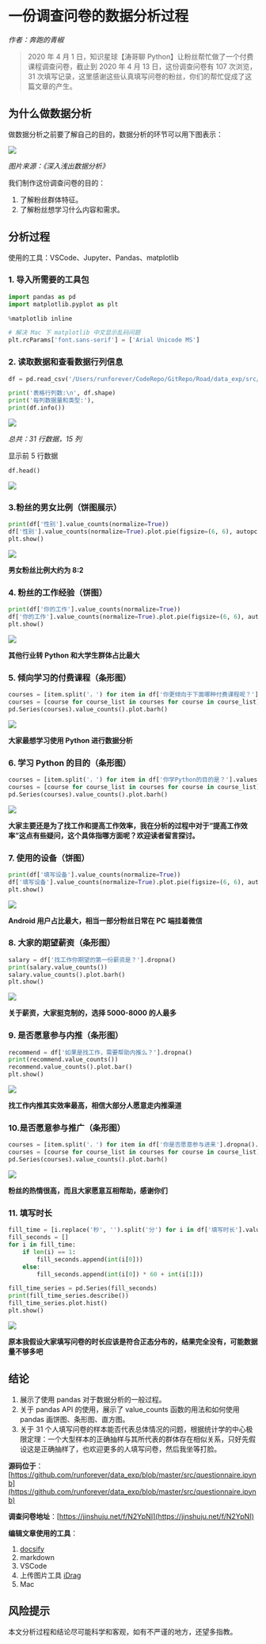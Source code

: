 # 一份调查问卷的数据分析过程

*作者：奔跑的青椒*<br />

> 2020 年 4 月 1 日，知识星球【涛哥聊 Python】让粉丝帮忙做了一个付费课程调查问卷，截止到 2020 年 4 月 13 日，这份调查问卷有 107 次浏览，31 次填写记录，这里感谢这些认真填写问卷的粉丝，你们的帮忙促成了这篇文章的产生。

## 为什么做数据分析
做数据分析之前要了解自己的目的，数据分析的环节可以用下图表示：

![](../webimage/4847143E-EC7E-4A26-A0DB-7E152F248356.png)

*图片来源：《深入浅出数据分析》*

我们制作这份调查问卷的目的：<br />
1. 了解粉丝群体特征。
2. 了解粉丝想学习什么内容和需求。

## 分析过程
使用的工具：VSCode、Jupyter、Pandas、matplotlib

### 1. 导入所需要的工具包

```python
import pandas as pd
import matplotlib.pyplot as plt

%matplotlib inline

# 解决 Mac 下 matplotlib 中文显示乱码问题
plt.rcParams['font.sans-serif'] = ['Arial Unicode MS']
```

### 2. 读取数据和查看数据行列信息

```python
df = pd.read_csv('/Users/runforever/CodeRepo/GitRepo/Road/data_exp/src/data.csv')

print('表格行列数:\n', df.shape)
print('每列数据量和类型:'),
print(df.info())
```

![](../webimage/9B69CB91-B4B8-4F87-8DD6-6671DF05C6CC.png)

*总共：31 行数据，15 列*

显示前 5 行数据

```python
df.head()
```

![](../webimage/8A10923C-CA5D-4622-9D10-48A5FCAC476C.png)

### 3.粉丝的男女比例（饼图展示）

```python
print(df['性别'].value_counts(normalize=True))
df['性别'].value_counts(normalize=True).plot.pie(figsize=(6, 6), autopct='%.2f')
plt.show()
```

![](../webimage/73B6CC01-6021-47B2-B96F-2598D3974ADC.png)

**男女粉丝比例大约为 8:2**

### 4. 粉丝的工作经验（饼图）

```python
print(df['你的工作'].value_counts(normalize=True))
df['你的工作'].value_counts(normalize=True).plot.pie(figsize=(6, 6), autopct='%.2f')
plt.show()
```

![](../webimage/630CD6D2-3022-4780-A258-2C233612E578.png)

**其他行业转 Python 和大学生群体占比最大**

### 5. 倾向学习的付费课程（条形图）

```python
courses = [item.split('，') for item in df['你更倾向于下面哪种付费课程呢？'].values]
courses = [course for course_list in courses for course in course_list]
pd.Series(courses).value_counts().plot.barh()
```

![](../webimage/525983EA-76AB-4084-95A2-30E40FA1C040.png)

**大家最想学习使用 Python 进行数据分析**

### 6. 学习 Python 的目的（条形图）

```python
courses = [item.split('，') for item in df['你学Python的目的是？'].values]
courses = [course for course_list in courses for course in course_list]
pd.Series(courses).value_counts().plot.barh()
```

![](../webimage/9BAF9B69-F8BB-4C6B-8CFF-79A2D7A9F229.png)

**大家主要还是为了找工作和提高工作效率，我在分析的过程中对于“提高工作效率”这点有些疑问，这个具体指哪方面呢？欢迎读者留言探讨。**

### 7. 使用的设备（饼图）

```python
print(df['填写设备'].value_counts(normalize=True))
df['填写设备'].value_counts(normalize=True).plot.pie(figsize=(6, 6), autopct='%.2f')
plt.show()
```

![](../webimage/3B0948FB-BE3A-4D62-AC6A-1D53EE31DE36.png)

**Android 用户占比最大，相当一部分粉丝日常在 PC 端挂着微信**

### 8. 大家的期望薪资（条形图）

```python
salary = df['找工作你期望的第一份薪资是？'].dropna()
print(salary.value_counts())
salary.value_counts().plot.barh()
plt.show()
```

![](../webimage/25B07305-6A2E-4449-82BB-3E3C5C9B9BDB.png)

**关于薪资，大家挺克制的，选择 5000-8000 的人最多**

### 9. 是否愿意参与内推（条形图）

```python
recommend = df['如果是找工作，需要帮助内推么？'].dropna()
print(recommend.value_counts())
recommend.value_counts().plot.bar()
plt.show()
```

![](../webimage/715E3B1D-B016-41A0-BA20-F91220CEE0F2.png)

**找工作内推其实效率最高，相信大部分人愿意走内推渠道**

### 10.是否愿意参与推广（条形图）

```python
courses = [item.split('，') for item in df['你是否愿意参与进来'].dropna().values]
courses = [course for course_list in courses for course in course_list]
pd.Series(courses).value_counts().plot.barh()
```

![](../webimage/609CA412-770E-475C-8FBA-E22729602964.png)

**粉丝的热情很高，而且大家愿意互相帮助，感谢你们**

### 11. 填写时长

```python
fill_time = [i.replace('秒', '').split('分') for i in df['填写时长'].values]
fill_seconds = []
for i in fill_time:
    if len(i) == 1:
        fill_seconds.append(int(i[0]))
    else:
        fill_seconds.append(int(i[0]) * 60 + int(i[1]))

fill_time_series = pd.Series(fill_seconds)
print(fill_time_series.describe())
fill_time_series.plot.hist()
plt.show()
```

![](../webimage/E1E866DE-9D75-4865-A5E0-B5C82CAE8A1D.png)

**原本我假设大家填写问卷的时长应该是符合正态分布的，结果完全没有，可能数据量不够多吧**

## 结论
1. 展示了使用 pandas 对于数据分析的一般过程。
2. 关于 pandas API 的使用，展示了 value_counts 函数的用法和如何使用 pandas 画饼图、条形图、直方图。
3. 关于 31 个人填写问卷的样本能否代表总体情况的问题，根据统计学的中心极限定理：一个大型样本的正确抽样与其所代表的群体存在相似关系，只好先假设这是正确抽样了，也欢迎更多的人填写问卷，然后我坐等打脸。

**源码位于**：[https://github.com/runforever/data_exp/blob/master/src/questionnaire.ipynb](https://github.com/runforever/data_exp/blob/master/src/questionnaire.ipynb)

**调查问卷地址**：[https://jinshuju.net/f/N2YpNI](https://jinshuju.net/f/N2YpNI)

**编辑文章使用的工具**：<br/>
1. [docsify](https://docsify.js.org/#/zh-cn/)
2. markdown
3. VSCode
4. 上传图片工具 [iDrag](https://github.com/runforever/iDrag)
5. Mac

## 风险提示
本文分析过程和结论尽可能科学和客观，如有不严谨的地方，还望多指教。

